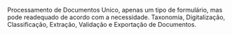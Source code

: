 Processamento de Documentos Unico, apenas um tipo de formulário, mas pode readequado de acordo com a necessidade.
Taxonomia, Digitalização, Classificação, Extração, Validação e Exportação de Documentos.
